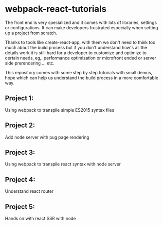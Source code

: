 # webpack-react-tutorials
The front end is very specialized and it comes with lots of libraries, settings or configurations. It can make developers frustrated especially when setting up a project from scratch. 

Thanks to tools like create-react-app, with them we don't need to think too much about the build process but if you don't understand how's all the details work it is still hard for a developer to customize and optimize to certain needs, eg,. performance optimization or microfront ended or server side prerendering ... etc. 

This repository comes with some step by step tutorials with small demos, hope which can help us understand the build process in a more comfortable way. 

## Project 1: 
Using webpack to transpile simple ES2015 syntax files

## Project 2: 
Add node server with pug page rendering

## Project 3: 
Using webpack to transpile react syntax with node server


## Project 4: 
Understand react router 

## Project 5: 
Hands on with react SSR with node
